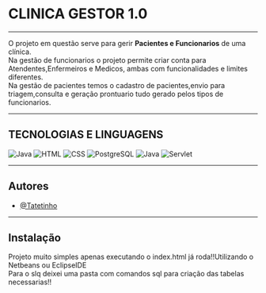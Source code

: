 # CLINICA GESTOR 1.0

---
O projeto em questão serve para gerir **Pacientes e Funcionarios** de uma clínica.  
Na gestão de funcionarios o projeto permite criar conta para Atendentes,Enfermeiros e Medicos,
ambas com funcionalidades e limites diferentes.  
Na gestão de pacientes temos o cadastro de pacientes,envio para triagem,consulta e geração prontuario
tudo gerado pelos tipos de funcionarios.

---


## TECNOLOGIAS E LINGUAGENS
![Java](https://img.shields.io/badge/Java-007396?style=for-the-badge&logo=java&logoColor=white)
![HTML](https://img.shields.io/badge/HTML5-E34F26?style=for-the-badge&logo=html5&logoColor=white)
![CSS](https://img.shields.io/badge/CSS3-1572B6?style=for-the-badge&logo=css3&logoColor=white)
![PostgreSQL](https://img.shields.io/badge/PostgreSQL-4169E1?style=for-the-badge&logo=postgresql&logoColor=white)
![Java](https://img.shields.io/badge/JSP-007396?style=for-the-badge&logo=java&logoColor=white) 
![Servlet](https://img.shields.io/badge/Servlet-007396?style=for-the-badge&logo=java&logoColor=white) 

---


## Autores

- [@Tatetinho](https://www.github.com/Tatetinho)

---

## Instalação
Projeto muito simples apenas executando o index.html já roda!!Utilizando o Netbeans ou EclipseIDE  
Para o slq deixei uma pasta com comandos sql para criação das tabelas necessarias!!

